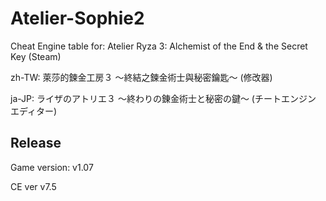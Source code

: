 # Atelier-Sophie2  
Cheat Engine table for: Atelier Ryza 3: Alchemist of the End & the Secret Key (Steam)

zh-TW: 萊莎的鍊金工房３ ～終結之鍊金術士與秘密鑰匙～ (修改器)

ja-JP: ライザのアトリエ３ ～終わりの錬金術士と秘密の鍵～ (チートエンジン エディター)

## Release
Game version: v1.07

CE ver v7.5
